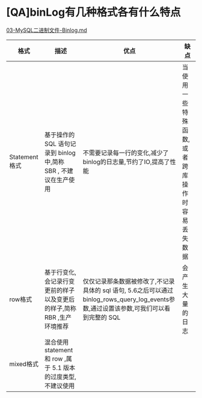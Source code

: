 # [QA]binLog有几种格式各有什么特点

 [03-MySQL二进制文件-Binlog.md](../../13-persistence/01-MySQL/08-数据库文件/03-MySQL二进制文件-Binlog.md) 

| 格式          | 描述                                                         | 优点                                                         | 缺点                                          |
| ------------- | ------------------------------------------------------------ | ------------------------------------------------------------ | --------------------------------------------- |
| Statement格式 | 基于操作的 SQL 语句记录到 binlog 中,简称 SBR , 不建议在生产使用 | 不需要记录每一行的变化,减少了binlog的日志量,节约了IO,提高了性能 | 当使用一些特殊函数,或者跨库操作时容易丢失数据 |
| row格式       | 基于行变化,会记录行变更前的样子以及变更后的样子,简称 RBR ,生产环境推荐 | 仅仅记录那条数据被修改了,不记录具体的 sql 语句, 5.6之后可以通过 binlog_rows_query_log_events参数,通过设置该参数,可我们可以看到完整的 SQL | 会产生大量的日志                              |
| mixed格式     | 混合使用 statement  和 row ,属于 5.1 版本的过度类型,不建议使用 |                                                              |                                               |

